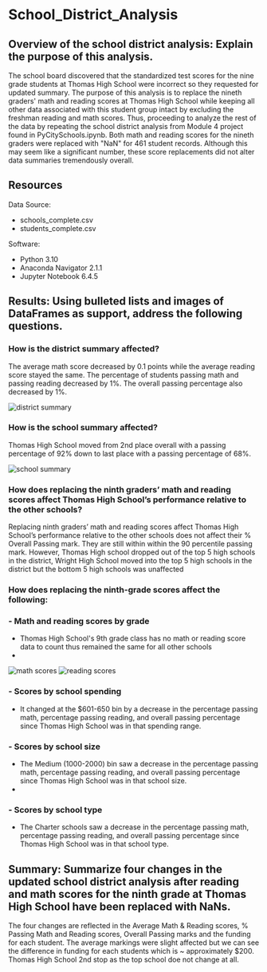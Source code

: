 # School_District_Analysis
## Overview of the school district analysis: Explain the purpose of this analysis.
The school board discovered that the standardized test scores for the nine grade students at Thomas High School were incorrect so they requested for updated summary. The purpose of this analysis is to replace the nineth graders' math and reading scores at Thomas High School while keeping all other data associated with this student group intact by excluding the freshman reading and math scores. Thus, proceeding to analyze the rest of the data by repeating the school district analysis from Module 4 project found in PyCitySchools.ipynb. Both math and reading scores for the nineth graders were replaced with "NaN" for 461 student records. Although this may seem like a significant number, these score replacements did not alter data summaries tremendously overall.

## Resources 
Data Source: 
- schools_complete.csv
- students_complete.csv

Software:
- Python 3.10
- Anaconda Navigator 2.1.1
- Jupyter Notebook 6.4.5

## Results: Using bulleted lists and images of DataFrames as support, address the following questions.
### How is the district summary affected?
The average math score decreased by 0.1 points while the average reading score stayed the same. The percentage of students passing math and passing reading decreased by 1%. The overall passing percentage also decreased by 1%.

![district summary](https://user-images.githubusercontent.com/33900637/145521303-5f93a76c-ead9-47cb-8f4f-53c091805ee2.png)

### How is the school summary affected?
Thomas High School moved from 2nd place overall with a passing percentage of 92% down to last place with a passing percentage of 68%.

![school summary](https://user-images.githubusercontent.com/33900637/145521316-2c7e2a97-aff6-4cec-903a-9c068af12a5b.png)

### How does replacing the ninth graders’ math and reading scores affect Thomas High School’s performance relative to the other schools?
Replacing ninth graders’ math and reading scores affect Thomas High School’s performance relative to the other schools does not affect their % Overall Passing mark.  They are still within within the 90 percentile passing mark. However, Thomas High school dropped out of the top 5 high schools in the district, Wright High School moved into the top 5 high schools in the district but the bottom 5 high schools was unaffected

### How does replacing the ninth-grade scores affect the following:
###  - Math and reading scores by grade
- Thomas High School's 9th grade class has no math or reading score data to count thus remained the same for all other schools
- 
![math scores](https://user-images.githubusercontent.com/33900637/145521341-16c65054-da26-4034-b05d-600afd9d3923.png)
![reading scores](https://user-images.githubusercontent.com/33900637/145521355-aea1366a-dc84-4286-a921-060b994dfdf2.png)


###  - Scores by school spending
- It changed at the $601-650 bin by a decrease in the percentage passing math, percentage passing reading, and overall passing percentage since Thomas High School was in that spending range. 

###  - Scores by school size
- The Medium (1000-2000) bin saw a decrease in the percentage passing math, percentage passing reading, and overall passing percentage since Thomas High School was in that school size. 
- 
###  - Scores by school type
- The Charter schools saw a decrease in the percentage passing math, percentage passing reading, and overall passing percentage since Thomas High School was in that school type.


## Summary: Summarize four changes in the updated school district analysis after reading and math scores for the ninth grade at Thomas High School have been replaced with NaNs.
The four changes are reflected in the Average Math & Reading scores, % Passing Math and Reading scores, Overall Passing marks and the funding for each student.  The average markings were slight affected but we can see the difference in funding for each students which is ~ approximately $200.  Thomas High School 2nd stop as the top school doe not change at all.
